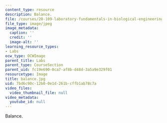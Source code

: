 ```yaml
---
content_type: resource
description: Balance.
file: /courses/20-109-laboratory-fundamentals-in-biological-engineering-fall-2007/7bd6c90c12b00e1d261bcffb1ab78c7a_balance.jpg
file_type: image/jpeg
image_metadata:
  caption: ''
  credit: ''
  image-alt: ''
learning_resource_types:
- Labs
ocw_type: OCWImage
parent_title: Labs
parent_type: CourseSection
parent_uid: fc19e690-0ca7-af8b-d48d-3a5a9e329f01
resourcetype: Image
title: balance.jpg
uid: 7bd6c90c-12b0-0e1d-261b-cffb1ab78c7a
video_files:
  video_thumbnail_file: null
video_metadata:
  youtube_id: null
---
```

Balance.

